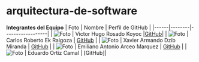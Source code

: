 # arquitectura-de-software
**Integrantes del Equipo**
| Foto | Nombre | Perfil de GitHub |
|------|--------|------------------|
| ![Foto](url_de_la_foto_1) | Victor Hugo Rosado Koyoc |[GitHub](https://github.com/VictorHugoRok)|
| ![Foto](url_de_la_foto_2) | Carlos Roberto Ek Raigoza | [GitHub](https://github.com/CarlosEkRaigoza) |
| ![Foto](url_de_la_foto_3) | Xavier Armando Dzib Miranda | [GitHub](https://github.com/Xavier135) |
| ![Foto](url_de_la_foto_4) | Emiliano Antonio Arceo Marquez | [GitHub](https://github.com/EmilianoArceo1) |
| ![Foto](url_de_la_foto_5) | Eduardo Ortiz Camal | [GitHub]|
